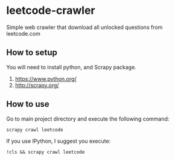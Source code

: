 # leetcode-crawler
Simple web crawler that download all unlocked questions from leetcode.com 

## How to setup

You will need to install python, and Scrapy package.

1. https://www.python.org/
1. http://scrapy.org/

## How to use

Go to main project directory and execute the following command:

    scrapy crawl leetcode

If you use IPython, I suggest you execute: 

    !cls && scrapy crawl leetcode
